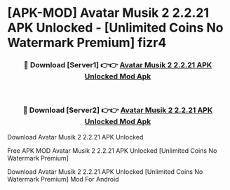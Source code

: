 # [APK-MOD] Avatar Musik 2 2.2.21 APK Unlocked - [Unlimited Coins No Watermark Premium] fizr4



<div align="center">
<h3>🔴 Download [Server1] 👉👉 <a href="https://momento.my/?title=Avatar_Musik_2_2.2.21_APK_Unlocked">Avatar Musik 2 2.2.21 APK Unlocked Mod Apk</a></h3><br>

<h3>🔴 Download [Server2] 👉👉 <a href="https://momento.my/?title=Avatar_Musik_2_2.2.21_APK_Unlocked">Avatar Musik 2 2.2.21 APK Unlocked Mod Apk</a></h3>
</div>



Download Avatar Musik 2 2.2.21 APK Unlocked 

Free APK MOD Avatar Musik 2 2.2.21 APK Unlocked [Unlimited Coins No Watermark Premium]

Download Avatar Musik 2 2.2.21 APK Unlocked [Unlimited Coins No Watermark Premium] Mod For Android

